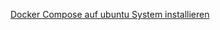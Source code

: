 [Docker Compose auf ubuntu System installieren](https://github.com/guggenbergerME/linux_codes/tree/main/Einrichten%20%26%20Programme/docker/docker%20install/Dockerv2_Ubuntu22.04LTS)
